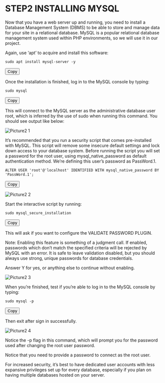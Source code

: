 # STEP2 INSTALLING MYSQL

Now that you have a web server up and running, you need to install a Database Management System (DBMS) to be able to store and manage data for your site in a relational database. MySQL is a popular relational database management system used within PHP environments, so we will use it in our project.

Again, use ‘apt’ to acquire and install this software:

<div id="code-container">
  <pre><code>sudo apt install mysql-server -y</code></pre>
  <button class="btn" data-clipboard-target="#code-container"><i class="fa fa-copy"></i> Copy</button>
</div>

Once the installation is finished, log in to the MySQL console by typing:

<div id="code-container">
  <pre><code>sudo mysql</code></pre>
  <button class="btn" data-clipboard-target="#code-container"><i class="fa fa-copy"></i> Copy</button>
</div>

This will connect to the MySQL server as the administrative database user root, which is inferred by the use of sudo when running this command. You should see output like below:

![Picture2 1](https://user-images.githubusercontent.com/130314772/231011090-22032f2a-1045-43fb-b48c-382ec5e8f7e6.png)

It’s recommended that you run a security script that comes pre-installed with MySQL. This script will remove some insecure default settings and lock down access to your database system. Before running the script you will set a password for the root user, using mysql_native_password as default authentication method. We’re defining this user’s password as PassWord.1.

<div id="code-container">
  <pre><code>ALTER USER 'root'@'localhost' IDENTIFIED WITH mysql_native_password BY 'PassWord.1';</code></pre>
  <button class="btn" data-clipboard-target="#code-container"><i class="fa fa-copy"></i> Copy</button>
</div>

![Picture2 2](https://user-images.githubusercontent.com/130314772/231014448-b1283767-82e6-46eb-b252-016f70ea26ca.png)

Start the interactive script by running:

<div id="code-container">
  <pre><code>sudo mysql_secure_installation</code></pre>
  <button class="btn" data-clipboard-target="#code-container"><i class="fa fa-copy"></i> Copy</button>
</div>

This will ask if you want to configure the VALIDATE PASSWORD PLUGIN.

Note: Enabling this feature is something of a judgment call. If enabled, passwords which don’t match the specified criteria will be rejected by MySQL with an error. It is safe to leave validation disabled, but you should always use strong, unique passwords for database credentials.

Answer Y for yes, or anything else to continue without enabling.

![Picture2 3](https://user-images.githubusercontent.com/130314772/231014755-7adebd80-8869-4d12-81f2-5fb0c763f59c.png)

When you’re finished, test if you’re able to log in to the MySQL console by typing:

<div id="code-container">
  <pre><code>sudo mysql -p</code></pre>
  <button class="btn" data-clipboard-target="#code-container"><i class="fa fa-copy"></i> Copy</button>
</div>

Then exit after sign in successfully.

![Picture2 4](https://user-images.githubusercontent.com/130314772/231015211-bbe1a926-9e0a-4c98-8291-e89911fab28b.png)

Notice the -p flag in this command, which will prompt you for the password used after changing the root user password.

Notice that you need to provide a password to connect as the root user.

For increased security, it’s best to have dedicated user accounts with less expansive privileges set up for every database, especially if you plan on having multiple databases hosted on your server.





